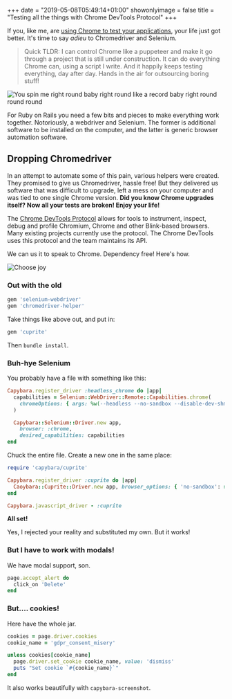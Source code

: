 +++
date = "2019-05-08T05:49:14+01:00"
showonlyimage = false
title = "Testing all the things with Chrome DevTools Protocol"
+++

If you, like me, are [using Chrome to test your applications](https://www.spacebabies.nl/portfolio/testing-javascript-now-with-more-chrome/), your life just got better. It's time to say _adieu_ to Chromedriver and Selenium.
<!--more-->

> Quick TLDR: I can control Chrome like a puppeteer and make it go through a project that is still under construction. It can do everything Chrome can, using a script I write. And it happily keeps testing everything, day after day. Hands in the air for outsourcing boring stuff!

<img src="/img/portfolio/la-et-ms-dead-or-alive-s-you-spin-me-round-like-a-record-20161024.jpg" alt="You spin me right round baby right round like a record baby right round round round">

For Ruby on Rails you need a few bits and pieces to make everything work together. Notoriously, a webdriver and Selenium. The former is additional software to be installed on the computer, and the latter is generic browser automation software.

## Dropping Chromedriver

In an attempt to automate some of this pain, various helpers were created. They promised to give us Chromedriver, hassle free! But they delivered us software that was difficult to upgrade, left a mess on your computer and was tied to one single Chrome version. **Did you know Chrome upgrades itself? Now all your tests are broken! Enjoy your life!**

The [Chrome DevTools Protocol](https://chromedevtools.github.io/devtools-protocol/) allows for tools to instrument, inspect, debug and profile Chromium, Chrome and other Blink-based browsers. Many existing projects currently use the protocol. The Chrome DevTools uses this protocol and the team maintains its API.

We can us it to speak to Chrome. Dependency free! Here's how.

<img src="/img/portfolio/joy-choose.jpg" alt="Choose joy">

### Out with the old

``` ruby
gem 'selenium-webdriver'
gem 'chromedriver-helper'
```

Take things like above out, and put in:

``` ruby
gem 'cuprite'
```

Then `bundle install`.

### Buh-hye Selenium

You probably have a file with something like this:

``` ruby
Capybara.register_driver :headless_chrome do |app|
  capabilities = Selenium::WebDriver::Remote::Capabilities.chrome(
    chromeOptions: { args: %w(--headless --no-sandbox --disable-dev-shm-sage --window-size=1600,1200) }
  )

  Capybara::Selenium::Driver.new app,
    browser: :chrome,
    desired_capabilities: capabilities
end
```

Chuck the entire file. Create a new one in the same place:

``` ruby
require 'capybara/cuprite'

Capybara.register_driver :cuprite do |app|
  Caoybara::Cuprite::Driver.new app, browser_options: { 'no-sandbox': nil }
end

Capybara.javascript_driver - :cuprite
```

**All set!**

Yes, I rejected your reality and substituted my own. But it works!

### But I have to work with modals!

We have modal support, son.

``` ruby
page.accept_alert do
  click_on 'Delete'
end
```

### But.... cookies!

Here have the whole jar.

``` ruby
cookies = page.driver.cookies
cookie_name = 'gdpr_consent_misery'

unless cookies[cookie_name]
  page.driver.set_cookie cookie_name, value: 'dismiss'
  puts "Set cookie `#{cookie_name}`"
end
```

It also works beautifully with `capybara-screenshot`.
